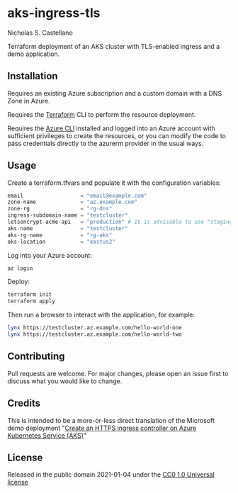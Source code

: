 # aks-ingress-tls

Nicholas S. Castellano

Terraform deployment of an AKS cluster with TLS-enabled ingress and a
demo application.

## Installation

Requires an existing Azure subscription and a custom domain with a DNS Zone in Azure.

Requires the [Terraform](https://www.terraform.io/) CLI to perform the resource deployment.

Requires the [Azure
CLI](https://docs.microsoft.com/en-us/cli/azure/install-azure-cli)
installed and logged into an Azure account with sufficient privileges
to create the resources, or you can modify the code to pass
credentials directly to the azurerm provider in the usual ways.

## Usage

Create a terraform.tfvars and populate it with the configuration variables:

```terraform
email                  = "email@example.com"
zone-name              = "az.example.com"
zone-rg                = "rg-dns"
ingress-subdomain-name = "testcluster"
letsencrypt-acme-api   = "production" # It is advisable to use "staging" until you're confident
aks-name               = "testcluster"
aks-rg-name            = "rg-aks"
aks-location           = "eastus2"
```

Log into your Azure account:

```bash
az login
```

Deploy:

```bash
terraform init
terraform apply
```

Then run a browser to interact with the application, for example:

```bash
lynx https://testcluster.az.example.com/hello-world-one
lynx https://testcluster.az.example.com/hello-world-two
```

## Contributing

Pull requests are welcome. For major changes, please open an issue
first to discuss what you would like to change.

## Credits

This is intended to be a more-or-less direct translation of the
Microsoft demo deployment "[Create an HTTPS ingress controller on Azure
Kubernetes Service
(AKS)](https://docs.microsoft.com/en-us/azure/aks/ingress-tls)"

## License

Released in the public domain 2021-01-04 under the [CC0 1.0 Universal
license](https://creativecommons.org/publicdomain/zero/1.0/deed.en)
